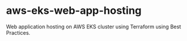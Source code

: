 # aws-eks-web-app-hosting
Web application hosting on AWS EKS cluster using Terraform using Best Practices.
